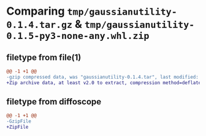 # Comparing `tmp/gaussianutility-0.1.4.tar.gz` & `tmp/gaussianutility-0.1.5-py3-none-any.whl.zip`

## filetype from file(1)

```diff
@@ -1 +1 @@
-gzip compressed data, was "gaussianutility-0.1.4.tar", last modified: Tue Apr  9 22:03:55 2024, max compression
+Zip archive data, at least v2.0 to extract, compression method=deflate
```

## filetype from diffoscope

```diff
@@ -1 +1 @@
-GzipFile
+ZipFile
```

